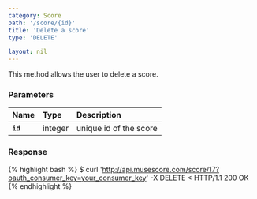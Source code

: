 ```yaml
---
category: Score
path: '/score/{id}'
title: 'Delete a score'
type: 'DELETE'

layout: nil
---
```


This method allows the user to delete a score.

### Parameters

Name 			 |  Type     | Description              |
:----------------|:----------|:-------------------------|
**`id`**     	 | integer   | unique id of the score 	|

### Response

{% highlight bash %}
$ curl 'http://api.musescore.com/score/17?oauth_consumer_key=your_consumer_key' -X DELETE
< HTTP/1.1 200 OK
{% endhighlight %}